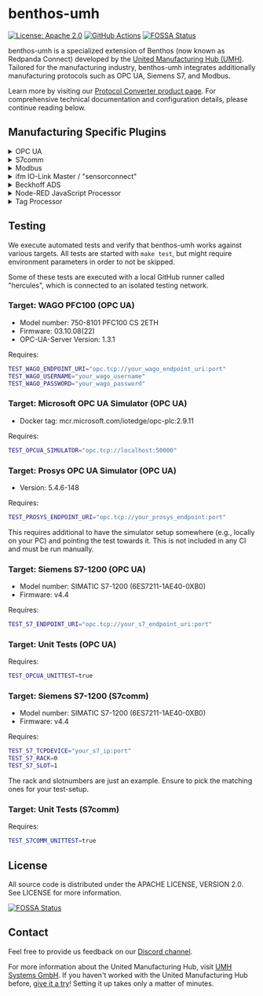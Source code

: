 # benthos-umh

[![License: Apache 2.0](https://img.shields.io/badge/License-Apache2.0-blue.svg)](https://www.apache.org/licenses/LICENSE-2.0)
[![GitHub Actions](https://github.com/united-manufacturing-hub/benthos-umh/workflows/main/badge.svg)](https://github.com/united-manufacturing-hub/benthos-umh/actions)
[![FOSSA Status](https://app.fossa.com/api/projects/git%2Bgithub.com%2Funited-manufacturing-hub%2Fbenthos-umh.svg?type=shield)](https://app.fossa.com/projects/git%2Bgithub.com%2Funited-manufacturing-hub%2Fbenthos-umh?ref=badge_shield)

benthos-umh is a specialized extension of Benthos (now known as Redpanda Connect) developed by the [United Manufacturing Hub (UMH)](https://www.umh.app). Tailored for the manufacturing industry, benthos-umh integrates additionally manufacturing protocols such as OPC UA, Siemens S7, and Modbus.

Learn more by visiting our [Protocol Converter product page](https://www.umh.app/product/protocol-converter). For comprehensive technical documentation and configuration details, please continue reading below.

## Manufacturing Specific Plugins
<details>
<summary>
OPC UA
</summary>

### OPC UA

The plugin is designed to browse and subscribe to all child nodes within a folder for each configured NodeID, provided that the NodeID represents a folder. It features a recursion depth of up to 10 levels, enabling thorough exploration of nested folder structures. The browsing specifically targets nodes organized under the OPC UA 'Organizes' relationship type, intentionally excluding nodes under 'HasProperty' and 'HasComponent' relationships. Additionally, the plugin does not browse Objects represented by red, blue, or green cube icons in UAExpert.

Subscriptions are selectively managed, with tags having a DataType of null being excluded from subscription. Also, by default, the plugin does not subscribe to the properties of a tag, such as minimum and maximum values.

#### Datatypes
The plugin has been rigorously tested with an array of datatypes, both as single values and as arrays. The following datatypes have been verified for compatibility:

- `Boolean`
- `Byte`
- `DateTime`
- `Double`
- `Enumeration`
- `ExpandedNodeId`
- `Float`
- `Guid`
- `Int16`
- `Int32`
- `Int64`
- `Integer`
- `LocalizedText`
- `NodeId`
- `Number`
- `QualifiedName`
- `SByte`
- `StatusCode`
- `String`
- `UInt16`
- `UInt32`
- `UInt64`
- `UInteger`
- `ByteArray`
- `ByteString`
- `Duration`
- `LocaleId`
- `UtcTime`
- `Variant`
- `XmlElement`

There are specific datatypes which are currently not supported by the plugin and attempting to use them will result in errors. These include:

- Two-dimensional arrays
- UA Extension Objects
- Variant arrays (Arrays with multiple different datatypes)


#### Authentication and Security

In benthos-umh, we design security and authentication to be as robust as possible while maintaining flexibility. The software automates the process of selecting the highest level of security offered by an OPC-UA server for the selected Authentication Method, but the user can specify their own Security Policy / Security Mode if they want (see below at Configuration options)

##### Supported Authentication Methods

- **Anonymous**: No extra information is needed. The connection uses the highest security level available for anonymous connections.
- **Username and Password**: Specify the username and password in the configuration. The client opts for the highest security level that supports these credentials.
- **Certificate (Future Release)**: Certificate-based authentication is planned for future releases.

#### Metadata outputs

The plugin provides metadata for each message, that can be used to create a topic for the output, as shown in the example above. The metadata can also be used to create a unique identifier for each message, which is useful for deduplication.

| Metadata                 | Description                                                                                                                                          |
|--------------------------|------------------------------------------------------------------------------------------------------------------------------------------------------|
| `opcua_tag_name`         | The sanitized ID of the Node that sent the message. This is always unique between nodes                                                              |
| `opcua_tag_path`        | A dot-separated path to the tag, created by joining the BrowseNames.                                                                                 |
| `opcua_tag_group`        | Other name for `opcua_tag_path`                                                                                  |
| `opcua_tag_type`         | The data type of the node optimized for benthos, which can be either a number, string or bool. For the original one, check out `opcua_attr_datatype` |
| `opcua_source_timestamp` | The SourceTimestamp of the OPC UA node                                                                                                               |
| `opcua_server_timestamp` | The ServerTimestamp of the OPC UA node                                                                                                               |
| `opcua_attr_nodeid`      | The NodeID attribute of the Node as a string                                                                                                         |
| `opcua_attr_nodeclass`   | The NodeClass attribute of the Node as a string                                                                                                      |
| `opcua_attr_browsename`  | The BrowseName attribute of the Node as a string                                                                                                     |
| `opcua_attr_description` | The Description attribute of the Node as a string                                                                                                    |
| `opcua_attr_accesslevel` | The AccessLevel attribute of the Node as a string                                                                                                    |
| `opcua_attr_datatype`    | The DataType attribute of the Node as a string                                                                                                       |

Taking as example the following OPC-UA structure:

```text
Root
└── ns=2;s=FolderNode
    ├── ns=2;s=Tag1
    ├── ns=2;s=Tag2
    └── ns=2;s=SubFolder
        ├── ns=2;s=Tag3
        └── ns=2;s=Tag4
```

Subscribing to `ns=2;s=FolderNode` would result in the following metadata:

| `opcua_tag_name` | `opcua_tag_group`      |
|------------------|------------------------|
| `Tag1`           | `FolderNode`           |
| `Tag2`           | `FolderNode`           |
| `Tag3`           | `FolderNode.SubFolder` |
| `Tag4`           | `FolderNode.SubFolder` |

#### Configuration Options

The following options can be specified in the `benthos.yaml` configuration file:

```yaml
input:
  opcua:
    endpoint: 'opc.tcp://localhost:46010'
    nodeIDs: ['ns=2;s=IoTSensors']
    username: 'your-username'  # optional (default: unset)
    password: 'your-password'  # optional (default: unset)
    insecure: false | true # DEPRECATED, see below
    securityMode: None | SignAndEncrypt # optional (default: unset)
    securityPolicy: None | Basic256Sha256  # optional (default: unset)
    serverCertificateFingerprint: 'sha3-fingerprint-of-cert' # optional (default: unset)
    subscribeEnabled: false | true # optional (default: false)
    useHeartbeat: false | true # optional (default: false)
    pollRate: 1000 # optional (default: 1000) The rate in milliseconds at which to poll the OPC UA server when not using subscriptions
    autoReconnect: false | true # optional (default: false)
    reconnectIntervalInSeconds: 5 # optional (default: 5) The rate in seconds at which to reconnect to the OPC UA server when the connection is lost
```

##### Endpoint

You can specify the endpoint in the configuration file. Node endpoints are automatically discovered and selected based on the authentication method.

```yaml
input:
  opcua:
    endpoint: 'opc.tcp://localhost:46010'
    nodeIDs: ['ns=2;s=IoTSensors']
```

##### Node IDs

You can specify the node IDs in the configuration file (currently only namespaced node IDs are supported):

```yaml
input:
  opcua:
    endpoint: 'opc.tcp://localhost:46010'
    nodeIDs: ['ns=2;s=IoTSensors']
```

##### Username and Password

If you want to use username and password authentication, you can specify them in the configuration file:

```yaml
input:
  opcua:
    endpoint: 'opc.tcp://localhost:46010'
    nodeIDs: ['ns=2;s=IoTSensors']
    username: 'your-username'
    password: 'your-password'
```

##### Encryption (Security Mode, Security Policy and Server Certificate Fingerprint)

Security Mode: This defines the level of security applied to the messages. The options are:
- None: No security is applied; messages are neither signed nor encrypted.
- Sign: Messages are signed for integrity and authenticity but not encrypted.
- SignAndEncrypt: Provides the highest security level where messages are both signed and encrypted.

Security Policy: Specifies the set of cryptographic algorithms used for securing messages. This includes algorithms for encryption, decryption, and signing of messages. Currently only Basic256Sha256 is allowed.

While the security mode and policy are automatically selected based on the endpoint and authentication method, you have the option to override this by specifying them in the configuration file:

```yaml
input:
  opcua:
    endpoint: 'opc.tcp://localhost:46010'
    nodeIDs: ['ns=2;s=IoTSensors']
    securityMode: SignAndEncrypt
    securityPolicy: Basic256Sha256
```

###### Server Certificate Fingerprint

**Key**: `serverCertificateFingerprint`
**Description**:
Use this field to explicitly trust the server’s certificate. When specified, only endpoints matching this fingerprint will be accepted. This ensures the client connects to the correct server and helps prevent man-in-the-middle attacks.

> **Important**
> - **If you omit `serverCertificateFingerprint`,** the client will still attempt to connect.
> - **You will need to set `securityMode` to `SignAndEncrypt` and the `securityPolicy` to one of the available policies.
> - **Otherwise the `serverCertificateFingerprint` does not provide any value since it's only used for encryption.
> - Future releases may escalate this to a **warning** that blocks deployment in certain environments.
> - If your server's certificate changes (e.g. renewal, new server) update the `serverCertificateFingerprint` accordingly. Otherwise the connection will be rejected, signaling a potential security issue or misconfiguration.

```yaml
input:
  opcua:
    endpoint: 'opc.tcp://localhost:46010'
    nodeIDs: ['ns=2;s=IoTSensors']
    securityMode: SignAndEncrypt
    securityPolicy: Basic256Sha256
    serverCertificateFingerprint: 'sha3-fingerprint-of-cert'
```

##### Insecure Mode

This is now deprecated. By default, benthos-umh will now connect via SignAndEncrypt and Basic256Sha256 and if this fails it will fall back to insecure mode.

##### Pull and Subscribe Methods

Benthos-umh supports two modes of operation: pull and subscribe. In pull mode, it pulls all nodes every second, regardless of changes. In subscribe mode, it only sends data when there's a change in value, reducing unnecessary data transfer.

| Method    | Advantages                                                                                                                                                                                                                                    | Disadvantages                                                                                                        |
|-----------|-----------------------------------------------------------------------------------------------------------------------------------------------------------------------------------------------------------------------------------------------|----------------------------------------------------------------------------------------------------------------------|
| Pull      | - Provides real-time data visibility, e.g., in MQTT Explorer. <br> - Clearly differentiates between 'no data received' and 'value did not change' scenarios, which can be crucial for documentation and proving the OPC-UA client's activity. | - Results in higher data throughput as it pulls all nodes at the configured poll rate (default: every second), regardless of changes. |
| Subscribe | - Data is sent only when there's a change in value, reducing unnecessary data transfer.                                                                                                                                                       | - Less visibility into real-time data status, and it's harder to differentiate between no data and unchanged values. |

```yaml
input:
  opcua:
    endpoint: 'opc.tcp://localhost:46010'
    nodeIDs: ['ns=2;s=IoTSensors']
    subscribeEnabled: true
```

##### UseHeartbeat

If you are unsure if the OPC UA server is actually sending new data, you can enable `useHeartbeat` by setting it to true. It will automatically subscribe to the OPC UA server time, and will re-connect automatically if it does not receive an update within 10 seconds.

```yaml
input:
  opcua:
    useHeartbeat: true
```

##### Browse Hierarchical References (Option until version 0.5.2)

**NOTE**: This property is removed in version 0.6.0 and made as a standard way to browse OPCUA nodes. From version 0.6.0 onwards, opcua_plugin will browse all nodes with Hierarchical References.

The plugin offers an option to browse OPCUA nodes by following Hierarchical References. By default, this feature is disabled (`false`), which means the plugin will only browse a limited subset of reference types, including:
- `HasComponent`
- `Organizes`
- `FolderType`
- `HasNotifier`

When set to `true`, the plugin will explore a broader range of node references. For a deeper understanding of the different reference types, refer to the [Standard References Type documentation](https://qiyuqi.gitbooks.io/opc-ua/content/Part3/Chapter7.html).

**Recommendation**: Enable this option (`browseHierarchicalReferences: true`) for more comprehensive node discovery.

```yaml
input:
  opcua:
    browseHierarchicalReferences: true
```

##### Auto Reconnect

If the connection is lost, the plugin will automatically reconnect to the OPC UA server. This is useful if the OPC UA server is unstable or if the network is unstable.

```yaml
input:
  opcua:
    autoReconnect: true
```

##### Reconnect Interval

The interval in seconds at which to reconnect to the OPC UA server when the connection is lost. This is only used if `autoReconnect` is set to true.

```yaml
input:
  opcua:
    reconnectIntervalInSeconds: 5
```
</details>

<details>
<summary>
S7comm
</summary>

### S7comm

This input is tailored for the S7 communication protocol, facilitating a direct connection with S7-300, S7-400, S7-1200, and S7-1500 series PLCs.

For more modern PLCs like the S7-1200 and S7-1500 the following two changes need to be done to use them:
1. "Optimized block access" must be disabled for the DBs we want to access
2. In the "Protection" section of the CPU Properties, enable the "Permit access with PUT/GET" checkbox

#### Configuration
```yaml
input:
  s7comm:
    tcpDevice: '192.168.0.1' # IP address of the S7 PLC
    rack: 0                  # Rack number of the PLC. Defaults to 0
    slot: 1                  # Slot number of the PLC. Defaults to 1
    batchMaxSize: 480         # Maximum number of addresses per batch request. Defaults to 480
    timeout: 10             # Timeout in seconds for connections and requests. Default to 10
    disableCPUInfo: false # Set this to true to not fetch CPU information from the PLC. Should be used when you get the error 'Failed to get CPU information'
    addresses:               # List of addresses to read from
      - "DB1.DW20"     # Accesses a double word at location 20 in data block 1
      - "DB1.S30.10"   # Accesses a 10-byte string at location 30 in data block 1
```

#### Configuration Parameters

- **tcpDevice**: IP address of the Siemens S7 PLC.
- **rack**: Identifies the physical location of the CPU within the PLC rack.
- **slot**: Identifies the specific CPU slot within the rack.
- **batchMaxSize**: Maximum count of addresses bundled in a single batch request. This affects the PDU size.
- **timeout**: Timeout duration in milliseconds for connection attempts and read requests.
- **disableCPUInfo**: Set this to true to not fetch CPU information from the PLC. Should be used when you get the error 'Failed to get CPU information'
- **addresses**: Specifies the list of addresses to read. The format for addresses is `<area>.<type><address>[.extra]`, where:
  - `area`: Specifies the direct area access, e.g., "DB1" for data block one. Supported areas include inputs (`PE`), outputs (`PA`), Merkers (`MK`), DB (`DB`), counters (`C`), and timers (`T`).
  - `type`: Indicates the data type, such as bit (`X`), byte (`B`), word (`W`), double word (`DW`), integer (`I`), double integer (`DI`), real (`R`), date-time (`DT`), and string (`S`). Some types require an 'extra' parameter, e.g., the bit number for `X` or the maximum length for `S`.

#### Output

Similar to the OPC UA input, this outputs for each address a single message with the payload being the value that was read. To distinguish messages, you can use meta("s7_address") in a following benthos bloblang processor.

</details>
<details>
<summary>
Modbus
</summary>

### Modbus

The Modbus plugin facilitates communication with various types of Modbus devices. It supports reading from four types of registers: coils, discrete inputs, holding registers, and input registers. Each data item configuration requires specifying the register type, address, and the data type to be read. The plugin supports multiple data types including integers, unsigned integers, floats, and strings across different sizes and formats.

Data reads can be configured to occur at a set interval, allowing for consistent data polling. Advanced features like register optimization and workarounds for device-specific quirks are also supported to enhance communication efficiency and compatibility.

#### Metadata Outputs

For each read operation, the plugin outputs detailed metadata that includes various aspects of the read operation, which can be utilized to effectively tag, organize, and utilize the data within a system. This metadata encompasses identifiers, data types, and register specifics to ensure precise tracking and utilization of the Modbus data.

Below is the extended metadata output schema provided by the plugin:

| Metadata                   | Description                                                                     |
|----------------------------|---------------------------------------------------------------------------------|
| `modbus_tag_name`          | Sanitized tag name, with special characters removed for compatibility.          |
| `modbus_tag_name_original` | Original tag name, as defined in the device configuration.                      |
| `modbus_tag_datatype`      | Original Modbus data type of the tag.                                           |
| `modbus_tag_datatype_json` | Data type of the tag suitable for JSON representation: number, bool, or string. |
| `modbus_tag_address`       | String representation of the tag's Modbus address.                              |
| `modbus_tag_length`        | The length of the tag in registers, relevant for string or array data types.    |
| `modbus_tag_register`      | The specific Modbus register type where the tag is located.                     |
| `modbus_tag_slaveid`       | The slave ID where the tag is coming from                                       |

This enhanced metadata schema provides comprehensive data for each read operation, ensuring that users have all necessary details for effective data management and application integration.

#### Configuration Options

Below are the comprehensive configuration options available in the configuration file for the Modbus plugin. This includes settings for device connectivity, data reading intervals, optimization strategies, and detailed data item configurations.

```yaml
input:
  modbus:
    controller: 'tcp://localhost:502'
    transmissionMode: 'TCP'
    slaveIDs:
      - 1
    timeout: '1s'
    busyRetries: 3
    busyRetriesWait: '200ms'
    timeBetweenReads: '1s'
    optimization: 'none'
    byteOrder: 'ABCD'
    addresses:
      - name: "firstFlagOfDiscreteInput"
        register: "discrete"
        address: 1
        type: "BIT"
        output: "BOOL"
      - name: "zeroElementOfInputRegister"
        register: "input"
        address: 0
        type: "UINT16"
```

##### Controller

Specifies the network address of the Modbus controller:

```yaml
input:
  modbus:
    controller: 'tcp://localhost:502'
```

##### Transmission Mode

Defines the Modbus transmission mode. Can be "TCP" (default), "RTUOverTCP", "ASCIIOverTCP":

```yaml
input:
  modbus:
    transmissionMode: 'TCP'
```

##### Slave IDs

Configure the modbus slave IDs :

```yaml
input:
  modbus:
    slaveIDs:
      - 1
      - 2
```

For backwars compatbility there is also `slaveID: 1`, which allows setting only a single Modbus slave.

##### Retry Settings & Timeout

Configurations to handle retries in case of communication failures:

```yaml
input:
  modbus:
    busyRetries: 3
    busyRetriesWait: '200ms'
    timeout: '1s'
```

##### Time Between Reads

Defines how frequently the Modbus device should be polled:

```yaml
input:
  modbus:
    timeBetweenReads: '1s'
```

##### Optimization

The Modbus plugin offers several strategies to optimize data read requests, enhancing efficiency and reducing network load when interacting with Modbus devices. These strategies are designed to adjust the organization and batching of requests based on device capabilities and network conditions.

The available optimization strategies are:
- **none**: This is the default setting where no optimization is applied. The plugin groups read requests according to the defined metrics without further optimization. Suitable for systems with simple setups or minimal performance requirements.

- **max_insert**: Enhances efficiency by collating read requests across all defined metrics and filling in gaps (non-consecutive registers) to minimize the total number of requests. This strategy is ideal for complex systems with numerous data points, as it significantly reduces network traffic and processing time.

- **shrink**: Reduces the size of each request by stripping leading and trailing fields marked with an omit flag. This can decrease the overall data payload and improve processing times, especially when many fields are optional or conditional.

- **rearrange**: Allows rearranging fields between requests to reduce the number of registers accessed while maintaining the minimal number of requests. This strategy optimizes the order of fields to minimize the spread across registers.

- **aggressive**: Similar to "rearrange" but allows mixing of groups. This approach may reduce the number of requests at the cost of accessing more registers, potentially touching more data than necessary to consolidate requests.

Each strategy can be tailored with parameters such as `OptimizationMaxRegisterFill` to control how aggressively the system attempts to optimize data reads. For example, the `max_insert` option can be configured to limit the number of additional registers filled to reduce gaps:

```yaml
input:
  modbus:
    optimization: 'max_insert'
    optimizationMaxRegisterFill: 10
```

Additional Configuration for Optimization Strategies:

- **OptimizationMaxRegisterFill**: Specifies the maximum number of registers the optimizer is allowed to insert between non-consecutive registers in the `max_insert` strategy.

##### Byte Order

The `byteOrder` configuration specifies how bytes within the registers are ordered, which is essential for correctly interpreting the data read from a Modbus device. Different devices or systems may represent multi-byte data types (like integers and floating points) in various byte orders. The options are:

- **ABCD**: Big Endian (Motorola format) where the most significant byte is stored first.
- **DCBA**: Little Endian (Intel format) where the least significant byte is stored first.
- **BADC**: Big Endian with byte swap where bytes are stored in a big-endian order but each pair of bytes is swapped.
- **CDAB**: Little Endian with byte swap where bytes are stored in little-endian order with each pair of bytes swapped.

```yaml
input:
  modbus:
    byteOrder: 'ABCD'
```

##### Modbus Workaround

The Modbus plugin incorporates specific workarounds to address compatibility and performance issues that may arise with various Modbus devices. These workarounds ensure the plugin can operate efficiently even with devices that have unique quirks or non-standard Modbus implementations.

```yaml

input:
  modbus:
    workarounds:
      pauseAfterConnect: '500ms'
      oneRequestPerField: true
      readCoilsStartingAtZero: true
      timeBetweenRequests: '100ms'
      stringRegisterLocation: 'upper'
```

1. **Pause After Connect**
  - **Description**: Introduces a delay before sending the first request after establishing a connection.
  - **Purpose**: This is particularly useful for slow devices that need time to stabilize a connection before they can process requests.
  - **Default**: `0s`
  - **Configuration Example**:
    ```yaml
    pauseAfterConnect: '500ms'
    ```

2. **One Request Per Field**
  - **Description**: Configures the system to send each field request separately.
  - **Purpose**: Some devices may have limitations that prevent them from handling multiple field requests in a single Modbus transaction. Isolating requests ensures compatibility.
  - **Default**: `false`
  - **Configuration Example**:
    ```yaml
    oneRequestPerField: true
    ```

3. **Read Coils Starting at Zero**
  - **Description**: Adjusts the starting address for reading coils to begin at address 0 instead of 1.
  - **Purpose**: Certain devices may map their coil addresses starting from 0, which is non-standard but not uncommon.
  - **Default**: `false`
  - **Configuration Example**:
    ```yaml
    readCoilsStartingAtZero: true
    ```

4. **Time Between Requests**
  - **Description**: Sets the minimum interval between consecutive requests to the same device.
  - **Purpose**: Prevents the overloading of Modbus devices by spacing out the requests, which is critical in systems where devices are sensitive to high traffic.
  - **Default**: `0s`
  - **Configuration Example**:
    ```yaml
    timeBetweenRequests: '100ms'
    ```

5. **String Register Location**
  - **Description**: Specifies which part of the register to use for string data after byte-order conversion.
  - **Options**:
    - `lower`: Uses only the lower byte of each register.
    - `upper`: Uses only the upper byte of each register.
    - If left empty, both bytes of the register are used.
  - **Purpose**: Some devices may place string data only in specific byte locations within a register, necessitating this adjustment for correct string interpretation.
  - **Default**: Both bytes used.
  - **Configuration Example**:
    ```yaml
    stringRegisterLocation: 'upper'
    ```

##### Addresses

The Modbus plugin provides a highly configurable way to specify which data points (addresses) to read from Modbus devices. Each address configuration allows precise definition of what data to read, how it's interpreted, and how it should be scaled or formatted before use.
```yaml
input:
  modbus:
    addresses:
      - name: "firstFlagOfDiscreteInput"
        register: "discrete"
        address: 1
        type: "BIT"
        output: "BOOL"
      - name: "zeroElementOfInputRegister"
        register: "input"
        address: 0
        type: "UINT16"
```

1. **Name**
  - **Description**: Identifier for the data point being configured.
  - **Configuration Example**:
    ```yaml
    name: "TemperatureSensor"
    ```

2. **Register**
  - **Description**: Specifies the type of Modbus register to query. Options include "coil", "discrete", "holding", or "input".
  - **Default**: "holding"
  - **Configuration Example**:
    ```yaml
    register: "holding"
    ```

3. **Address**
  - **Description**: The Modbus register address from which data should be read.
  - **Configuration Example**:
    ```yaml
    address: 3
    ```

4. **Type**
  - **Description**: Specifies the data type of the field, which determines how the data read from the register is interpreted. This setting is crucial as it affects how the raw data from Modbus registers is processed and used. The available data types cater to various data resolutions and formats, ranging from single-bit signals to full 64-bit precision, including special formats for strings and floating-point numbers.
  - **Options**:
    - `BIT`: Single bit of a register.
    - `INT8L`: 8-bit integer (low byte).
    - `INT8H`: 8-bit integer (high byte).
    - `UINT8L`: 8-bit unsigned integer (low byte).
    - `UINT8H`: 8-bit unsigned integer (high byte).
    - `INT16`: 16-bit integer.
    - `UINT16`: 16-bit unsigned integer.
    - `INT32`: 32-bit integer.
    - `UINT32`: 32-bit unsigned integer.
    - `INT64`: 64-bit integer.
    - `UINT64`: 64-bit unsigned integer.
    - `FLOAT16`: 16-bit floating point (IEEE 754).
    - `FLOAT32`: 32-bit floating point (IEEE 754).
    - `FLOAT64`: 64-bit floating point (IEEE 754).
    - `STRING`: A sequence of bytes converted to a string.

5. **Length**
  - **Description**: Number of registers to read, primarily used when the data type is "STRING".
  - **Default**: 0
  - **Configuration Example**:
    ```yaml
    length: 2
    ```

6. **Bit**
  - **Description**: Relevant only for BIT data type, specifying which bit of the register to read.
  - **Default**: 0
  - **Configuration Example**:
    ```yaml
    bit: 7
    ```

7. **Scale**
  - **Description**: A multiplier applied to the numeric data read from the register, used to scale values to the desired range or unit.
  - **Default**: 0.0
  - **Configuration Example**:
    ```yaml
    scale: 0.1
    ```

8. **Output**
  - **Description**: Specifies the data type of the output field. Options include "INT64", "UINT64", "FLOAT64", or "native" (which retains the original data type without conversion).
  - **Default**: Defaults to FLOAT64 if "scale" is provided and to the input "type" class otherwise (i.e. INT* -> INT64, etc).
  - **Configuration Example**:
    ```yaml
    output: "FLOAT64"
    ```

</details>
<details>
<summary>
ifm IO-Link Master / "sensorconnect"
</summary>

### ifm IO-Link Master / "sensorconnect"

The SensorConnect plugin facilitates communication with ifm electronic’s IO-Link Masters devices, such as the AL1350 or AL1352 IO-Link Masters.
It also supports EIO404 Bluetooth mesh base stations with EIO344 Bluetooth mesh IO-Link adapters.
It enables the integration of sensor data into Benthos pipelines by connecting to the device over HTTP and processing data from connected sensors, including digital inputs and IO-Link devices.
The plugin handles parsing and interpreting IO-Link data using IODD files, converting raw sensor outputs into human-readable data.

It was previously known as [sensorconnect](https://github.com/united-manufacturing-hub/united-manufacturing-hub/tree/staging/golang/cmd/sensorconnect).

#### Configuration
Below is an example configuration demonstrating all available options for the sensorconnect plugin. This includes settings for device connectivity, IODD API URLs, and detailed device-specific configurations.
```yaml
input:
  sensorconnect:
    device_address: '192.168.0.1' # IP address of the IO-Link Master
    iodd_api: 'https://management.umh.app/iodd' # URL of the IODD API
    devices:
      - device_id: 1234
        vendor_id: 5678
        iodd_url: "https://example.com/iodd/device1234.xml"
      - device_id: 2345
        vendor_id: 6789
        iodd_url: "https://example.com/iodd/device2345.xml"
```

#### Configuration Options

##### Device Address

Specifies the IP address of the ifm IO-Link Master device

```yaml
input:
  sensorconnect:
    device_address: '192.168.0.1'
```

##### IODD API

Defines the URL of the IODD API, which is used to fetch IODD files for connected devices. Defaults to `https://management.umh.app/iodd` and should not be changed except for development purposes.

```yaml
input:
  sensorconnect:
    iodd_api: 'https://management.umh.app/iodd'
```

##### Devices

Provides a list of devices to provide for a given device_id and vendor_id,  a fallback iodd_url (in case the IODD file is not available via the IODD API).

```yaml
input:
  sensorconnect:
    devices:
      - device_id: 509 # Device ID of the IO-Link device
        vendor_id: 2035 # Vendor ID of the IO-Link device
        iodd_url: "https://yourserver.com/iodd/KEYENCE-FD-EPA1-20230410-IODD1.1.xml" # URL of the IODD file for the device. You might need to download this from the vendors website and self-host it.
```

#### Output
The payload of each message is a JSON object containing the sensor data, structured according to the data provided by the connected device. The exact structure of the payload depends on the specific sensors connected to the SensorConnect device and the data they provide.

Example for a VVB001 vibration sensor:
```json
{
  "Crest": 41,
  "Device status": 0,
  "OUT1": true,
  "OUT2": true,
  "Temperature": 394,
  "a-Peak": 2,
  "a-Rms": 0,
  "v-Rms": 0
}

```
#### Metadata Outputs

For each read operation, the plugin outputs detailed metadata that includes various aspects of the read operation, which can be utilized to effectively tag, organize, and utilize the data within a system.

Below is the extended metadata output schema provided by the plugin:

| Metadata                                 | Description                                                       |
|------------------------------------------|-------------------------------------------------------------------|
| `sensorconnect_port_mode`                | The mode of the port, e.g., digital-input or io-link.             |
| `sensorconnect_port_number`              | The number of the port on the ifm IO-Link Master device.          |
| `sensorconnect_port_iolink_vendor_id`    | The IO-Link vendor ID of the connected device (if applicable).    |
| `sensorconnect_port_iolink_device_id`    | The IO-Link device ID of the connected device (if applicable).    |
| `sensorconnect_port_iolink_product_name` | The product name of the connected IO-Link device (if applicable). |
| `sensorconnect_port_iolink_serial`       | The serial number of the connected IO-Link device.                |
| `sensorconnect_device_product_code`      | The product code of the connected IO-Link device.                 |
| `sensorconnect_device_serial_number`     | The serial number of the connected IO-Link device                 |

</details>
<details>
<summary>
Beckhoff ADS
</summary>

### Beckhoff ADS

Input for Beckhoff's ADS protocol. Supports batch reading and notifications. Beckhoff recommends limiting notifications to approximately 500 to avoid overloading the controller.
This input only supports symbols and not direct addresses.

**This plugin is community supported only. If you encounter any issues, check out the [original repository](https://github.com/RuneRoven/benthosADS) for more information, or ask around in our Discord.**

```yaml
---
input:
  ads:
    targetIP: '192.168.3.70'        # IP address of the PLC
    targetAMS: '5.3.69.134.1.1'     # AMS net ID of the target
    targetPort: 48898               # Port of the target internal gateway
    runtimePort: 801                # Runtime port of PLC system
    hostAMS: '192.168.56.1.1.1'     # Host AMS net ID. Usually the IP address + .1.1
    hostPort: 10500                 # Host port
    readType: 'interval'            # Read type, interval or notification
    maxDelay: 100                   # Max delay for sending notifications in ms
    cycleTime: 100                  # Cycle time for notification handler in ms
    intervalTime: 1000              # Interval time for reading in ms
    upperCase: true                 # Convert symbol names to all uppercase for older PLCs
    logLevel: "disabled"            # Log level for ADS connection
    symbols:                        # List of symbols to read from
      - "MAIN.MYBOOL"               # variable in the main program
      - "MAIN.MYTRIGGER:0:10"       # variable in the main program with 0ms max delay and 10ms cycleTime
      - "MAIN.SPEEDOS"
      - ".superDuperInt"            # Global variable
      - ".someStrangeVar"

pipeline:
  processors:
    - bloblang: |
        root = {
          meta("symbol_name"): this,
          "timestamp_ms": (timestamp_unix_nano() / 1000000).floor()
        }
output:
  stdout: {}

logger:
  level: ERROR
  format: logfmt
  add_timestamp: true
  ```

#### Connection to ADS
Connecting to an ADS device involves routing traffic through a router using the AMS net ID.
There are basically 2 ways for setting up the connection. One approach involves using the Twincat connection manager to locally scan for the device on the host and add a connection using the correct PLC credentials. The other way is to log in to the PLC using the Twincat system manager and add a static route from the PLC to the client. This is the preferred way when using benthos on a Kubernetes cluster since you have no good way of installing the connection manager.

#### Configuration Parameters
- **targetIP**: IP address of the PLC
- **targetAMS**: AMS net ID of the target
- **targetPort**: Port of the target internal gateway
- **runtimePort**: Runtime port of PLC system,  800 to 899. Twincat 2 uses ports 800 to 850, while Twincat 3 is recommended to use ports 851 to 899. Twincat 2 usually have 801 as default and Twincat 3 uses 851
- **hostAMS**: Host AMS net ID. Usually the IP address + .1.1
- **hostPort**: Host port
- **readType**: Read type for the symbols. Interval means benthos reads all symbols at a specified interval and notification is a function in the PLC where benthos sends a notification request to the PLC and the PLC adds the symbol to its internal notification system and sends data whenever there is a change.
- **maxDelay**: Default max delay for sending notifications in ms. Sets a maximum time for how long after the change the PLC must send the notification
- **cycleTime**: Default cycle time for notification handler in ms. Tells the notification handler how often to scan for changes. For symbols like triggers that is only true or false for 1 PLC cycle it can be necessary to use a low value.
- **intervalTime**: Interval time for reading in ms. For reading batches of symbols this sets the time between readings
- **upperCase**: Converts symbol names to all uppercase for older PLCs. For Twincat 2 this is often necessary.
- **logLevel**: Log level for ADS connection sets the log level of the internal log function for the underlying ADS library
- **symbols**: List of symbols to read from in the format <function.variable:maxDelay:cycleTime>, e.g., "MAIN.MYTRIGGER:0:10" is a variable in the main program with 0ms max delay and 10ms cycle time,  "MAIN.MYBOOL" is a variable in the main program with no extra arguments, so it will use the default max delay and cycle time. ".superDuperInt" is a global variable with no extra arguments. All global variables must start with a <.> e.g., ".someStrangeVar"

#### Output

Similar to the OPC UA input, this outputs for each address a single message with the payload being the value that was read. To distinguish messages, you can use meta("symbol_name") in a following benthos bloblang processor.

</details>

<details>
<summary>
Node-RED JavaScript Processor
</summary>

### Node-RED JavaScript Processor

The Node-RED JavaScript processor allows you to write JavaScript code to process messages in a style similar to Node-RED function nodes. This makes it easy to port existing Node-RED functions to Benthos or write new processing logic using familiar JavaScript syntax.

Use the `nodered_js` processor instead of the `tag_processor` when you need full control over the payload and require custom processing logic that goes beyond standard tag or time series data handling. This processor allows you to write custom JavaScript code to manipulate both the payload and metadata, providing the flexibility to implement complex transformations, conditional logic, or integrate with other systems.

#### Configuration

```yaml
pipeline:
  processors:
    - nodered_js:
        code: |
          // Your JavaScript code here
          return msg;
```

#### Message Format

Messages in Benthos and in the JavaScript processor are handled differently:

**In Benthos/Bloblang:**
```yaml
# Message content is the message itself
root = this   # accesses the message content

# Metadata is accessed via meta() function
meta("some_key")   # gets metadata value
meta some_key = "value"   # sets metadata
```

**In JavaScript (Node-RED style):**
```javascript
// Message content is in msg.payload
msg.payload   // accesses the message content

// Metadata is in msg.meta
msg.meta.some_key   // accesses metadata
```

The processor automatically converts between these formats.

#### Examples

1. **Pass Through Message**
Input message:
```json
{
  "temperature": 25.5,
  "humidity": 60
}
```

Metadata:
```yaml
sensor_id: "temp_1"
location: "room_a"
```

JavaScript code:
```yaml
pipeline:
  processors:
    - nodered_js:
        code: |
          // Message arrives as:
          // msg.payload = {"temperature": 25.5, "humidity": 60}
          // msg.meta = {"sensor_id": "temp_1", "location": "room_a"}

          // Simply pass through
          return msg;
```

Output: Identical to input

2. **Modify Message Payload**
Input message:
```json
["apple", "banana", "orange"]
```

JavaScript code:
```yaml
pipeline:
  processors:
    - nodered_js:
        code: |
          // msg.payload = ["apple", "banana", "orange"]
          msg.payload = msg.payload.length;
          return msg;
```

Output message:
```json
3
```

3. **Create New Message**
Input message:
```json
{
  "raw_value": 1234
}
```

JavaScript code:
```yaml
pipeline:
  processors:
    - nodered_js:
        code: |
          // Create new message with transformed data
          var newMsg = {
            payload: {
              processed_value: msg.payload.raw_value * 2,
              timestamp: Date.now()
            }
          };
          return newMsg;
```

Output message:
```json
{
  "processed_value": 2468,
  "timestamp": 1710254879123
}
```

4. **Drop Messages (Filter)**
Input messages:
```json
{"status": "ok"}
{"status": "error"}
{"status": "ok"}
```

JavaScript code:
```yaml
pipeline:
  processors:
    - nodered_js:
        code: |
          // Only pass through messages with status "ok"
          if (msg.payload.status === "error") {
            return null;  // Message will be dropped
          }
          return msg;
```

Output: Only messages with status "ok" pass through

5. **Working with Metadata**
Input message:
```json
{"value": 42}
```

Metadata:
```yaml
source: "sensor_1"
```

JavaScript code:
```yaml
pipeline:
  processors:
    - nodered_js:
        code: |
          // Add processing information to metadata
          msg.meta.processed = "true";
          msg.meta.count = "1";

          // Modify existing metadata
          if (msg.meta.source) {
            msg.meta.source = "modified-" + msg.meta.source;
          }

          return msg;
```

Output message: Same as input

Output metadata:
```yaml
source: "modified-sensor_1"
processed: "true"
count: "1"
```

Equivalent Bloblang:
```coffee
meta processed = "true"
meta count = "1"
meta source = "modified-" + meta("source")
```

6. **String Manipulation**
Input message:
```json
"hello world"
```

JavaScript code:
```yaml
pipeline:
  processors:
    - nodered_js:
        code: |
          // Convert to uppercase
          msg.payload = msg.payload.toUpperCase();
          return msg;
```

Output message:
```json
"HELLO WORLD"
```

7. **Numeric Operations**
Input message:
```json
42
```

JavaScript code:
```yaml
pipeline:
  processors:
    - nodered_js:
        code: |
          // Double a number
          msg.payload = msg.payload * 2;
          return msg;
```

Output message:
```json
84
```

8. **Logging**
Input message:
```json
{
  "sensor": "temp_1",
  "value": 25.5
}
```

Metadata:
```yaml
timestamp: "2024-03-12T12:00:00Z"
```

JavaScript code:
```yaml
pipeline:
  processors:
    - nodered_js:
        code: |
          // Log various aspects of the message
          console.log("Processing temperature reading:", msg.payload.value);
          console.log("From sensor:", msg.payload.sensor);
          console.log("At time:", msg.meta.timestamp);

          if (msg.payload.value > 30) {
            console.warn("High temperature detected!");
          }

          return msg;
```

Output: Same as input, with log messages in Benthos logs

#### Performance Comparison

When choosing between Node-RED JavaScript and Bloblang for message processing, consider the performance implications. Here's a benchmark comparison of both processors performing a simple operation (doubling a number) on 1000 messages:

**JavaScript Processing:**
- Median: 15.4ms
- Mean: 20.9ms
- Standard Deviation: 9.4ms
- Range: 13.8ms - 39ms

**Bloblang Processing:**
- Median: 3.7ms
- Mean: 4ms
- Standard Deviation: 800µs
- Range: 3.3ms - 5.6ms

**Key Observations:**
1. Bloblang is approximately 4-5x faster for simple operations
2. Bloblang shows more consistent performance (smaller standard deviation)
3. However, considering typical protocol converter workloads (around 1000 messages/second), the performance difference is negligible for most use cases. The JavaScript processor's ease of use and familiarity often outweigh the performance benefits of Bloblang, especially for smaller user-generated flows.

Note that these benchmarks represent a simple operation. The performance difference may vary with more complex transformations or when using advanced JavaScript features.

</details>
<details>
<summary>
Tag Processor
</summary>

### Tag Processor

The Tag Processor is designed to prepare incoming data for the UMH data model. It processes messages through three configurable stages: defaults, conditional transformations, and advanced processing, all using a Node-RED style JavaScript environment.

Use the `tag_processor` compared to the `nodered_js` when you are processing tags or time series data and converting them to the UMH data model within the `_historian` data contract. This processor is optimized for handling structured time series data, automatically formats messages, and generates appropriate metadata.


#### Message Formatting Behavior

The processor automatically formats different input types into a consistent structure with a "value" field:

1. **Simple Values (numbers, strings, booleans)**
Input:
```json
42
```
Output:
```json
{
  "value": 42
}
```

Input:
```json
"test string"
```
Output:
```json
{
  "value": "test string"
}
```

Input:
```json
true
```
Output:
```json
{
  "value": true
}
```

2. **Arrays** (converted to string representation)
Input:
```json
["a", "b", "c"]
```
Output:
```json
{
  "value": "[a b c]"
}
```

3. **Objects** (preserved as JSON objects)
Input:
```json
{
  "key1": "value1",
  "key2": 42
}
```
Output:
```json
{
  "value": {
    "key1": "value1",
    "key2": 42
  }
}
```

4. **Numbers** (preserved as numbers)
Input:
```json
23.5
```
Output:
```json
{
  "value": 23.5
}
```

Input:
```json
42
```
Output:
```json
{
  "value": 42
}
```

This consistent formatting ensures that:
- All messages have a "value" field
- Simple types (numbers, strings, booleans) are preserved as-is
- Complex types (arrays, objects) are converted to their string representations
- Numbers are always preserved as numeric types (integers or floats)

#### Configuration

```yaml
pipeline:
  processors:
    - tag_processor:
        defaults: |

          // Set default location hierarchy and datacontract
          msg.meta.location_path = "enterprise.plant1.machiningArea.cnc-line.cnc5.plc123";
          msg.meta.data_contract = "_historian";
          return msg;
        conditions:
          - if: msg.meta.opcua_node_id === "ns=1;i=2245"
            then: |
              // Set path hierarchy and tag name for specific OPC UA node
              msg.meta.virtual_path = "axis.x.position";
              msg.meta.tag_name = "actual";
              return msg;
        advancedProcessing: |
          // Optional advanced message processing
          // Example: double numeric values
          msg.payload = parseFloat(msg.payload) * 2;
          return msg;
```

#### Processing Stages

1. **Defaults**
   - Sets initial metadata values
   - Runs first on every message
   - Must return a message object

2. **Conditions**
   - List of conditional transformations
   - Each condition has an `if` expression and a `then` code block
   - Runs after defaults
   - Must return a message object

3. **Advanced Processing**
   - Optional final processing stage
   - Can modify both metadata and payload
   - Must return a message object

#### Metadata Fields

The processor uses the following metadata fields:

**Required Fields:**
- `location_path`: Hierarchical location path in dot notation (e.g., "enterprise.site.area.line.workcell.plc123")
- `data_contract`: Data schema identifier (e.g., "_historian", "_analytics")
- `tag_name`: Name of the tag/variable (e.g., "temperature", "pressure")

**Optional Fields:**
- `virtual_path`: Logical, non-physical grouping path in dot notation (e.g., "axis.x.position")

**Generated Fields:**
- `topic`: Automatically generated from the above fields in the format:
  ```
  umh.v1.<location_path>.<data_contract>.<virtual_path>.<tag_name>
  ```
  Empty or undefined fields are skipped, and dots are normalized.

#### Message Structure

Messages in the Tag Processor follow the Node-RED style format:

```javascript
{
  payload: {
    // The message content - can be a simple value or complex object
    "temperature": 23.5,
    "timestamp_ms": 1733903611000
  },
  meta: {
    // Required fields
    location_path: "enterprise.site.area.line.workcell.plc123",  // Hierarchical location path
    data_contract: "_historian",                                 // Data schema identifier
    tag_name: "temperature",                                     // Name of the tag/variable

    // Optional fields
    virtual_path: "axis.x.position",                            // Logical grouping path

    // Generated field (by processor)
    topic: "umh.v1.enterprise.site.area.line.workcell.plc123._historian.axis.x.position.temperature",

    // Input-specific fields (e.g., from OPC UA)
    opcua_node_id: "ns=1;i=2245",
    opcua_tag_name: "temperature_sensor_1",
    opcua_tag_group: "sensors.temperature",
    opcua_tag_path: "sensors.temperature",
    opcua_tag_type: "number",
    opcua_source_timestamp: "2024-03-12T10:00:00Z",
    opcua_server_timestamp: "2024-03-12T10:00:00.001Z",
    opcua_attr_nodeid: "ns=1;i=2245",
    opcua_attr_nodeclass: "Variable",
    opcua_attr_browsename: "Temperature",
    opcua_attr_description: "Temperature Sensor 1",
    opcua_attr_accesslevel: "CurrentRead",
    opcua_attr_datatype: "Double"
  }
}
```

#### Examples

1. **Basic Defaults Processing**
```yaml
tag_processor:
  defaults: |
    msg.meta.location_path = "enterprise.plant1.machiningArea.cnc-line.cnc5.plc123";
    msg.meta.data_contract = "_historian";
    msg.meta.tag_name = "actual";
    return msg;
```

Input:
```json
23.5
```

Output:
```json
{
  "actual": 23.5,
  "timestamp_ms": 1733903611000
}
```
Topic: `umh.v1.enterprise.plant1.machiningArea.cnc-line.cnc5.plc123._historian.actual`

2. **OPC UA Node ID Based Processing**
```yaml
tag_processor:
  defaults: |
    msg.meta.location_path = "enterprise.plant1.machiningArea.cnc-line.cnc5.plc123";
    msg.meta.data_contract = "_historian";
    return msg;
  conditions:
    - if: msg.meta.opcua_attr_nodeid === "ns=1;i=2245"
      then: |
        msg.meta.virtual_path = "axis.x.position";
        msg.meta.tag_name = "actual";
        return msg;
```

Input with metadata `opcua_attr_nodeid: "ns=1;i=2245"`:
```json
23.5
```

Output:
```json
{
  "actual": 23.5,
  "timestamp_ms": 1733903611000
}
```
Topic: `umh.v1.enterprise.plant1.machiningArea.cnc-line.cnc5.plc123._historian.axis.x.position.actual`

3. **Moving Folder Structures in Virtual Path**
```yaml
tag_processor:
  defaults: |
    msg.meta.location_path = "enterprise.plant1";
    msg.meta.data_contract = "_historian";
    msg.meta.virtual_path = msg.meta.opcua_tag_path;
    msg.meta.tag_name = msg.meta.opcua_tag_name;
    return msg;
  conditions:
    # Move the entire DataAccess_AnalogType folder and its children into axis.x
    - if: msg.meta.opcua_tag_path && msg.meta.opcua_tag_path.includes("DataAccess_AnalogType")
      then: |
        msg.meta.location_path += ".area1.machining_line.cnc5.plc123";
        msg.meta.virtual_path = "axis.x." + msg.meta.opcua_tag_path;
        return msg;
```

Input messages with OPC UA tags:
```javascript
// Original tag paths from OPC UA:
// DataAccess_AnalogType
// DataAccess_AnalogType.EURange
// DataAccess_AnalogType.Min
// DataAccess_AnalogType.Max
```

Output topics will be:
```
umh.v1.enterprise.plant1.area1.machining_line.cnc5.plc123._historian.axis.x.DataAccess_AnalogType
umh.v1.enterprise.plant1.area1.machining_line.cnc5.plc123._historian.axis.x.DataAccess_AnalogType.EURange
umh.v1.enterprise.plant1.area1.machining_line.cnc5.plc123._historian.axis.x.DataAccess_AnalogType.Min
umh.v1.enterprise.plant1.area1.machining_line.cnc5.plc123._historian.axis.x.DataAccess_AnalogType.Max
```

This example shows how to:
- Match an entire folder structure using `includes("DataAccess_AnalogType")`
- Move all matching nodes into a new virtual path prefix (`axis.x`)
- Preserve the original folder hierarchy under the new location
- Apply consistent location path for the entire folder structure

4. **Advanced Processing with getLastPayload**

getLastPayload is a function that returns the last payload of a message that was avaialble in Kafka. Remember that you will get the full payload, and might still need to extract the value you need.

**This is not yet implemented, but will be available in the future.**

```yaml
tag_processor:
  defaults: |
    msg.meta.location_path = "enterprise.site.area.line.workcell";
    msg.meta.data_contract = "_analytics";
    msg.meta.virtual_path = "work_order";
    return msg;
  advancedProcessing: |
    msg.payload = {
      "work_order_id": msg.payload.work_order_id,
      "work_order_start_time": umh.getLastPayload("enterprise.site.area.line.workcell._historian.workorder.work_order_start_time").work_order_start_time,
      "work_order_end_time": umh.getLastPayload("enterprise.site.area.line.workcell._historian.workorder.work_order_end_time").work_order_end_time
    };
    return msg;
```

Input:
```json
{
  "work_order_id": "WO123"
}
```

Output:
```json
{
  "work_order_id": "WO123",
  "work_order_start_time": "2024-03-12T10:00:00Z",
  "work_order_end_time": "2024-03-12T18:00:00Z"
}
```
Topic: `umh.v1.enterprise.site.area.line.workcell._analytics.work_order`

4. **Dropping Messages Based on Value**
```yaml
tag_processor:
  defaults: |
    msg.meta.location_path = "enterprise";
    msg.meta.data_contract = "_historian";
    msg.meta.tag_name = "temperature";
    return msg;
  advancedProcessing: |
    if (msg.payload < 0) {
      // Drop negative values
      return null;
    }
    return msg;
```

Input:
```json
-10
```

Output: Message is dropped (no output)

Input:
```json
10
```

Output:
```json
{
  "temperature": 10,
  "timestamp_ms": 1733903611000
}
```
Topic: `umh.v1.enterprise._historian.temperature`

5. **Duplicating Messages for Different Data Contracts**
```yaml
tag_processor:
  defaults: |
    msg.meta.location_path = "enterprise";
    msg.meta.data_contract = "_historian";
    msg.meta.tag_name = "temperature";
    return msg;
  conditions:
    - if: true
      then: |
        msg.meta.location_path += ".production";
        return msg;
  advancedProcessing: |
    // Create two versions of the message:
    // 1. Original value for historian
    // 2. Doubled value for custom
    let doubledValue = msg.payload * 2;

    msg1 = {
      payload: msg.payload,
      meta: { ...msg.meta, data_contract: "_historian" }
    };

    msg2 = {
      payload: doubledValue,
      meta: { ...msg.meta, data_contract: "_custom", tag_name: msg.meta.tag_name + "_doubled" }
    };

    return [msg1, msg2];
```

Input:
```json
23.5
```

Output 1 (Historian):
```json
{
  "temperature": 23.5,
  "timestamp_ms": 1733903611000
}
```
Topic: `umh.v1.enterprise.production._historian.temperature`

Output 2 (custom):
```json
{
  "temperature_doubled": 47,
  "timestamp_ms": 1733903611000
}
```
Topic: `umh.v1.enterprise.production._custom.temperature_doubled`

6. **Processing Full MQTT Message Payload**
```yaml
tag_processor:
  defaults: |
    msg.meta.location_path = "enterprise.area._workorder";
    msg.meta.data_contract = "_workorder";
    msg.meta.virtual_path = "new";
    msg.meta.tag_name = "maintenance";
    return msg;
```

Input:
```json
{
  "maintenanceSchedule": {
    "eventType": "ScheduledMaintenance",
    "eventId": "SM-20240717-025",
    "timestamp": "2024-07-17T13:00:00Z",
    "equipmentId": "InjectionMoldingMachine5",
    "equipmentName": "Engel Victory 120",
    "scheduledDate": "2024-07-22",
    "maintenanceType": "Preventive",
    "description": "Inspection and cleaning of injection unit and mold.",
    "maintenanceDuration": "6 hours",
    "assignedTo": {
      "employeeId": "EMP-5005",
      "name": "Hans Becker"
    },
    "status": "Scheduled",
    "partsRequired": [
      {
        "partId": "NOZZLE-015",
        "description": "Injection Nozzle",
        "quantity": 1
      }
    ],
    "notes": "Replace worn nozzle to prevent defects."
  }
}
```

Output:
```json
{
  "maintenance": {
    "maintenanceSchedule": {
      "eventType": "ScheduledMaintenance",
      "eventId": "SM-20240717-025",
      "timestamp": "2024-07-17T13:00:00Z",
      "equipmentId": "InjectionMoldingMachine5",
      "equipmentName": "Engel Victory 120",
      "scheduledDate": "2024-07-22",
      "maintenanceType": "Preventive",
      "description": "Inspection and cleaning of injection unit and mold.",
      "maintenanceDuration": "6 hours",
      "assignedTo": {
        "employeeId": "EMP-5005",
        "name": "Hans Becker"
      },
      "status": "Scheduled",
      "partsRequired": [
        {
          "partId": "NOZZLE-015",
          "description": "Injection Nozzle",
          "quantity": 1
        }
      ],
      "notes": "Replace worn nozzle to prevent defects."
    }

  },
  "timestamp_ms": 1733903611000
}
```
Topic: `umh.v1.enterprise.area._workorder.maintenance`

**Note:** In the `tag_processor`, the resulting payload will always include `timestamp_ms` and one additional key corresponding to the `tag_name`. If you need to fully control the resulting payload structure, consider using the `nodered_js` processor instead. You can set the topic and payload manually, as shown below:

```yaml
pipeline:
  processors:
    - nodered_js:
        code: |
          // set kafka topic manually
          msg.meta.topic = "umh.v1.enterprise.site.area._workorder.new"

          // only take two fields from the payload
          msg.payload = {
            "maintenanceSchedule": {
              "eventType": msg.payload.maintenanceSchedule.eventType,
              "description": msg.payload.maintenanceSchedule.description
            }
          }
          return msg;
```
</details>

## Testing

We execute automated tests and verify that benthos-umh works against various targets. All tests are started with `make test`, but might require environment parameters in order to not be skipped.

Some of these tests are executed with a local GitHub runner called "hercules", which is connected to an isolated testing network.

### Target: WAGO PFC100 (OPC UA)

 - Model number: 750-8101 PFC100 CS 2ETH
 - Firmware: 03.10.08(22)
 - OPC-UA-Server Version: 1.3.1

Requires:

```bash
TEST_WAGO_ENDPOINT_URI="opc.tcp://your_wago_endpoint_uri:port"
TEST_WAGO_USERNAME="your_wago_username"
TEST_WAGO_PASSWORD="your_wago_password"
```

### Target: Microsoft OPC UA Simulator (OPC UA)

- Docker tag: mcr.microsoft.com/iotedge/opc-plc:2.9.11

Requires:
```bash
TEST_OPCUA_SIMULATOR="opc.tcp://localhost:50000"
```

### Target: Prosys OPC UA Simulator (OPC UA)

- Version: 5.4.6-148

Requires:
```bash
TEST_PROSYS_ENDPOINT_URI="opc.tcp://your_prosys_endpoint:port"
```

This requires additional to have the simulator setup somewhere (e.g., locally on your PC) and pointing the test towards it. This is not included in any CI and must be run manually.

### Target: Siemens S7-1200 (OPC UA)

- Model number: SIMATIC S7-1200 (6ES7211-1AE40-0XB0)
- Firmware: v4.4

Requires:
```bash
TEST_S7_ENDPOINT_URI="opc.tcp://your_s7_endpoint_uri:port"
```

### Target: Unit Tests (OPC UA)

Requires:
```bash
TEST_OPCUA_UNITTEST=true
```

### Target: Siemens S7-1200 (S7comm)

- Model number: SIMATIC S7-1200 (6ES7211-1AE40-0XB0)
- Firmware: v4.4

Requires:
```bash
TEST_S7_TCPDEVICE="your_s7_ip:port"
TEST_S7_RACK=0
TEST_S7_SLOT=1
```
The rack and slotnumbers are just an example. Ensure to pick the matching ones for your test-setup.

### Target: Unit Tests (S7comm)

Requires:
```bash
TEST_S7COMM_UNITTEST=true
```

## License

All source code is distributed under the APACHE LICENSE, VERSION 2.0. See LICENSE for more information.


[![FOSSA Status](https://app.fossa.com/api/projects/git%2Bgithub.com%2Funited-manufacturing-hub%2Fbenthos-umh.svg?type=large)](https://app.fossa.com/projects/git%2Bgithub.com%2Funited-manufacturing-hub%2Fbenthos-umh?ref=badge_large)

## Contact

Feel free to provide us feedback on our [Discord channel](https://discord.gg/F9mqkZnm9d).

For more information about the United Manufacturing Hub, visit [UMH Systems GmbH](https://www.umh.app). If you haven't worked with the United Manufacturing Hub before, [give it a try](https://management.umh.app)! Setting it up takes only a matter of minutes.
